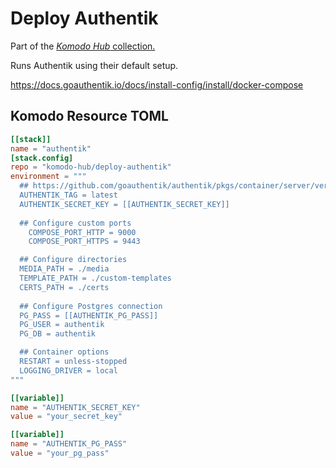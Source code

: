 # Deploy Authentik

Part of the [*Komodo Hub* collection.](https://github.com/komodo-hub/komodo-hub)

Runs Authentik using their default setup.

https://docs.goauthentik.io/docs/install-config/install/docker-compose

## Komodo Resource TOML

```toml
[[stack]]
name = "authentik"
[stack.config]
repo = "komodo-hub/deploy-authentik"
environment = """
  ## https://github.com/goauthentik/authentik/pkgs/container/server/versions?filters%5Bversion_type%5D=tagged
  AUTHENTIK_TAG = latest
  AUTHENTIK_SECRET_KEY = [[AUTHENTIK_SECRET_KEY]]
	
  ## Configure custom ports
	COMPOSE_PORT_HTTP = 9000
	COMPOSE_PORT_HTTPS = 9443

  ## Configure directories
  MEDIA_PATH = ./media
  TEMPLATE_PATH = ./custom-templates
  CERTS_PATH = ./certs
	
  ## Configure Postgres connection
  PG_PASS = [[AUTHENTIK_PG_PASS]]
  PG_USER = authentik
  PG_DB = authentik

  ## Container options
  RESTART = unless-stopped
  LOGGING_DRIVER = local
"""

[[variable]]
name = "AUTHENTIK_SECRET_KEY"
value = "your_secret_key"

[[variable]]
name = "AUTHENTIK_PG_PASS"
value = "your_pg_pass"
```